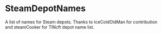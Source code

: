 # SteamDepotNames
A list of names for Steam depots.
Thanks to IceColdOldMan for contribution and steamCooker for TINcft depot name list.
